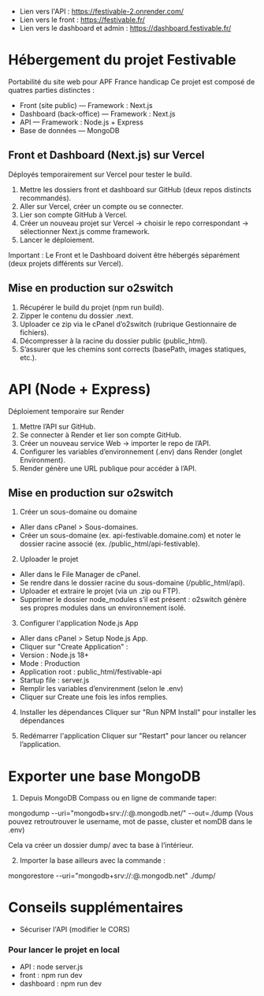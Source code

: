 - Lien vers l'API : https://festivable-2.onrender.com/
- Lien vers le front : https://festivable.fr/
- Lien vers le dashboard et admin : https://dashboard.festivable.fr/

# Hébergement du projet Festivable
Portabilité du site web pour APF France handicap
Ce projet est composé de quatres parties distinctes :
- Front (site public) — Framework : Next.js
- Dashboard (back-office) — Framework : Next.js
- API — Framework : Node.js + Express
- Base de données — MongoDB

## Front et Dashboard (Next.js) sur Vercel
Déployés temporairement sur Vercel pour tester le build.

1. Mettre les dossiers front et dashboard sur GitHub (deux repos distincts recommandés).
2. Aller sur Vercel, créer un compte ou se connecter.
3. Lier son compte GitHub à Vercel.
4. Créer un nouveau projet sur Vercel → choisir le repo correspondant → sélectionner Next.js comme framework.
5. Lancer le déploiement.

Important : Le Front et le Dashboard doivent être hébergés séparément (deux projets différents sur Vercel).

## Mise en production sur o2switch
1. Récupérer le build du projet (npm run build).
2. Zipper le contenu du dossier .next.
3. Uploader ce zip via le cPanel d’o2switch (rubrique Gestionnaire de fichiers).
4. Décompresser à la racine du dossier public (public_html).
5. S’assurer que les chemins sont corrects (basePath, images statiques, etc.).

# API (Node + Express)
Déploiement temporaire sur Render

1. Mettre l’API sur GitHub.
2. Se connecter à Render et lier son compte GitHub.
3. Créer un nouveau service Web → importer le repo de l’API.
4. Configurer les variables d’environnement (.env) dans Render (onglet Environment).
5. Render génère une URL publique pour accéder à l’API.


## Mise en production sur o2switch
1. Créer un sous-domaine ou domaine
- Aller dans cPanel > Sous-domaines.
- Créer un sous-domaine (ex. api-festivable.domaine.com) et noter le dossier racine associé (ex. /public_html/api-festivable).

2. Uploader le projet
- Aller dans le File Manager de cPanel.
- Se rendre dans le dossier racine du sous-domaine (/public_html/api).
- Uploader et extraire le projet (via un .zip ou FTP).
- Supprimer le dossier node_modules s’il est présent : o2switch génère ses propres modules dans un environnement isolé.

3. Configurer l'application Node.js App
- Aller dans cPanel > Setup Node.js App.
- Cliquer sur "Create Application" :
- Version : Node.js 18+
- Mode : Production
- Application root : public_html/festivable-api
- Startup file : server.js
- Remplir les variables d’envirenment (selon le .env)
- Cliquer sur Create une fois les infos remplies.


4. Installer les dépendances
Cliquer sur "Run NPM Install" pour installer les dépendances

5. Redémarrer l'application
Cliquer sur "Restart" pour lancer ou relancer l’application.

# Exporter une base MongoDB
1. Depuis MongoDB Compass ou en ligne de commande taper:

mongodump --uri="mongodb+srv://<username>:<password>@<cluster>.mongodb.net/<nomDB>" --out=./dump
(Vous pouvez retroutrouver le username, mot de passe, cluster et nomDB dans le .env)

Cela va créer un dossier dump/ avec ta base à l’intérieur.

2. Importer la base ailleurs avec la commande :

mongorestore --uri="mongodb+srv://<nouveauUser>:<nouveauMdp>@<nouveauCluster>.mongodb.net" ./dump/<nomDB>


# Conseils supplémentaires
- Sécuriser l'API (modifier le CORS)

### Pour lancer le projet en local

- API : node server.js
- front : npm run dev
- dashboard : npm run dev